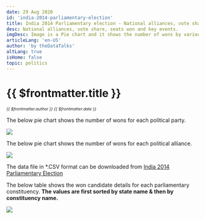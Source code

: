 ```yaml
---
date: 29 Aug 2020
id: 'india-2014-parliamentary-election'
title: India 2014 Parliamentary election - National alliances, vote share, seats won and key events.
desc: National alliances, vote share, seats won and key events.
imgDesc: Image is a Pie chart and it shows the number of wons by various alliances in the state.
articleLang: 'en-US'
author: 'by theDataTalks'
altLang: true
isHome: false
topic: politics
---
```


# {{ $frontmatter.title }}
<i style="font-size: 0.75em;"> {{ $frontmatter.author }} {{ $frontmatter.date }} </i>

The below pie chart shows the number of wons for each political party.  

![](/img/politics/india-2014-parliamentary-election/india-2014-election-1.png)

The below pie chart shows the number of wons for each political alliance.  

![](/img/politics/india-2014-parliamentary-election/india-2014-election-2.png)

The data file in \*.CSV format can be downloaded from [India 2014 Parliamentary Election](http://thedatatalks.in/datas/politics/india-2001-parliamentary-election.csv)

The below table shows the won candidate details for each parliamentary constituency.
**The values are first sorted by state name & then by constituency name.**

![](/img/politics/india-2014-parliamentary-election/india-2014-election-3.png)


<style>

</style>